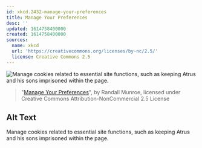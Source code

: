 ```yaml
---
id: xkcd.2432-manage-your-preferences
title: Manage Your Preferences
desc: ''
updated: 1614758400000
created: 1614758400000
sources:
  name: xkcd
  url: 'https://creativecommons.org/licenses/by-nc/2.5/'
  license: Creative Commons 2.5
---
```

![Manage cookies related to essential site functions, such as keeping Atrus and his sons imprisoned within the page.](https://imgs.xkcd.com/comics/manage_your_preferences.png)
> "[Manage Your Preferences](https://xkcd.com/2432/)", by Randall Munroe, licensed under Creative Commons Attribution-NonCommercial 2.5 License

## Alt Text
Manage cookies related to essential site functions, such as keeping Atrus and his sons imprisoned within the page.
